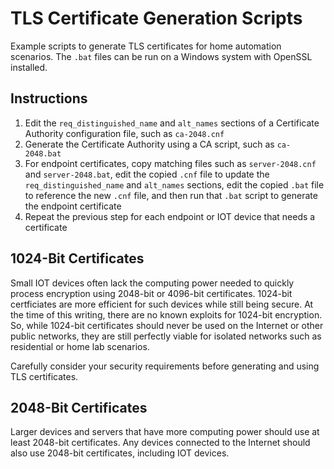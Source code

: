 # TLS Certificate Generation Scripts

Example scripts to generate TLS certificates for home automation scenarios. The `.bat` files can be run on a Windows system with OpenSSL installed.

## Instructions

1. Edit the `req_distinguished_name` and `alt_names` sections of a Certificate Authority configuration file, such as `ca-2048.cnf`
2. Generate the Certificate Authority using a CA script, such as `ca-2048.bat`
3. For endpoint certificates, copy matching files such as `server-2048.cnf` and `server-2048.bat`, edit the copied `.cnf` file to update the `req_distinguished_name` and `alt_names` sections, edit the copied `.bat` file to reference the new `.cnf` file, and then run that `.bat` script to generate the endpoint certificate
4. Repeat the previous step for each endpoint or IOT device that needs a certificate
 
## 1024-Bit Certificates

Small IOT devices often lack the computing power needed to quickly process encryption using 2048-bit or 4096-bit certificates. 1024-bit certficiates are more efficient for such devices while still being secure. At the time of this writing, there are no known exploits for 1024-bit encryption. So, while 1024-bit certificates should never be used on the Internet or other public networks, they are still perfectly viable for isolated networks such as residential or home lab scenarios.

Carefully consider your security requirements before generating and using TLS certificates.

## 2048-Bit Certificates

Larger devices and servers that have more computing power should use at least 2048-bit certificates. Any devices connected to the Internet should also use 2048-bit certificates, including IOT devices.
